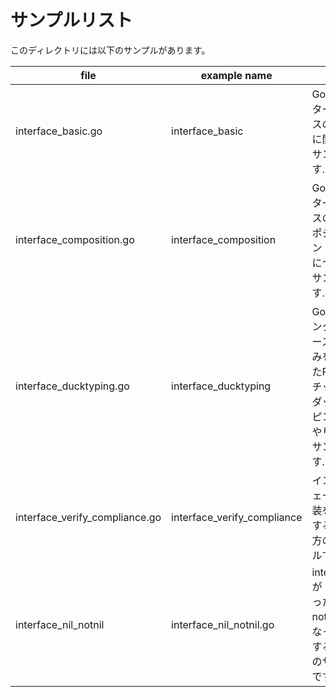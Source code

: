 # サンプルリスト

このディレクトリには以下のサンプルがあります。

| file                             | example name                  | note                                                |
|----------------------------------|-------------------------------|-----------------------------------------------------|
| interface\_basic.go              | interface\_basic              | Goのインターフェースの基本に関するサンプルです.                           |
| interface\_composition.go        | interface\_composition        | Goのインターフェースのコンポジション (合成)　についてのサンプルです.               |
| interface\_ducktyping.go         | interface\_ducktyping         | Go で、インターフェースの仕組みを用いたPythonチックなダックタイピングのやり方のサンプルです. |
| interface\_verify\_compliance.go | interface\_verify\_compliance | インターフェースの実装を検証するやり方のサンプルです.                         |
| interface\_nil\_notnil           | interface\_nil\_notnil.go     | interface{} が nil になったり not-nil になったりする場合のサンプルです    |
